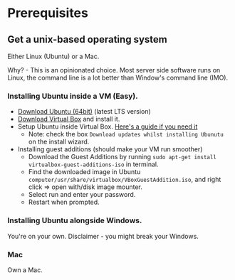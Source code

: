 # Prerequisites

## Get a unix-based operating system

Either Linux (Ubuntu) or a Mac.

Why? - This is an opinionated choice. Most server side software runs on Linux, the command line is a lot better than Window's command line (IMO).

### Installing Ubuntu inside a VM (Easy).

* [Download Ubuntu (64bit)](https://www.ubuntu.com/download/desktop) (latest LTS version)
* [Download Virtual Box](https://www.virtualbox.org/wiki/Downloads) and install it.
* Setup Ubuntu inside Virtual Box. [Here's a guide if you need it](http://www.psychocats.net/ubuntu/virtualbox)
  - Note: check the box `Download updates whilst installing Ubunutu` on the install wizard.
* Installing guest additions (should make your VM run smoother)
  - Download the Guest Additions by running `sudo apt-get install virtualbox-guest-additions-iso` in terminal.
  - Find the downloaded image in Ubuntu `computer/usr/share/virtualbox/VBoxGuestAddition.iso`, and right click => open with/disk image mounter.
  - Select run and enter your password.
  - Restart when prompted.

### Installing Ubuntu alongside Windows.

You're on your own. Disclaimer - you might break your Windows.

### Mac

Own a Mac.

